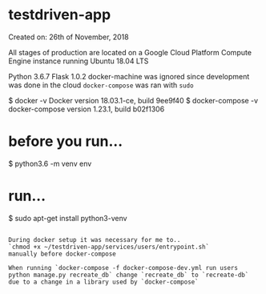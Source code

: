 # testdriven-app

Created on: 26th of November, 2018

All stages of production are located on a Google Cloud Platform Compute Engine instance running Ubuntu 18.04 LTS

Python 3.6.7
Flask 1.0.2
docker-machine was ignored since development was done in the cloud
`docker-compose` was ran with `sudo`

$ docker -v
Docker version 18.03.1-ce, build 9ee9f40
$ docker-compose -v
docker-compose version 1.23.1, build b02f1306


# before you run...
$ python3.6 -m venv env
# run...
$ sudo apt-get install python3-venv

```

During docker setup it was necessary for me to..
`chmod +x ~/testdriven-app/services/users/entrypoint.sh`
manually before docker-compose

When running `docker-compose -f docker-compose-dev.yml run users python manage.py recreate_db` change `recreate_db` to `recreate-db` due to a change in a library used by `docker-compose`
